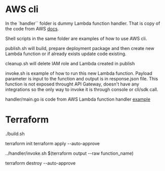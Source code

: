 # AWS cli

In the `handler`` folder is dummy Lambda function handler. That is copy of the code from AWS [docs](https://docs.aws.amazon.com/lambda/latest/dg/golang-handler.html). 

Shell scripts in the same folder are examples of how to use AWS cli.

publish.sh will build, prepare deployment package and then create new Lambda function or if already exists update code existing. 

cleanup.sh will delete IAM role and Lambda created in publish

invoke.sh is example of how to run this new Lambda function. Payload parameter is input to the function and output is in response.json file.
This function is not exposed throught API Gateway, doesn't have any integrations so the only way to invoke it is through console or cli/sdk call. 


handler/main.go is code from AWS Lambda function handler [example](https://docs.aws.amazon.com/lambda/latest/dg/golang-handler.html)


# Terraform

./build.sh

terraform init
terraform apply --auto-approve

../handler/invoke.sh  $(terraform output --raw function_name)

terraform destroy --auto-approve
